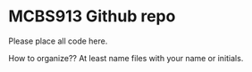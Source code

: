 # MCBS913 Github repo 
Please place all code here. 

How to organize?? At least name files with your name or initials. 
